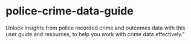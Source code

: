 # police-crime-data-guide
Unlock insights from police recorded crime and outcomes data with this user guide and resources, to help you work with crime data effectively."
